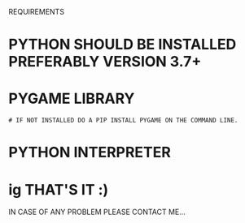 REQUIREMENTS


# PYTHON SHOULD BE INSTALLED PREFERABLY VERSION 3.7+
# PYGAME LIBRARY
	# IF NOT INSTALLED DO A PIP INSTALL PYGAME ON THE COMMAND LINE.
# PYTHON INTERPRETER
# ig THAT'S IT :) 

IN CASE OF ANY PROBLEM PLEASE CONTACT ME... 